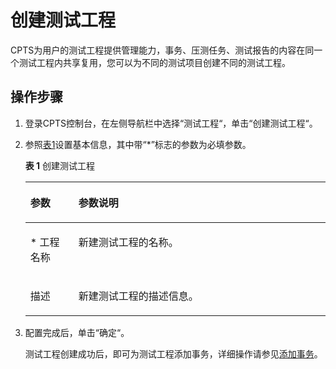 # 创建测试工程<a name="cpts_01_0010"></a>

CPTS为用户的测试工程提供管理能力，事务、压测任务、测试报告的内容在同一个测试工程内共享复用，您可以为不同的测试项目创建不同的测试工程。

## 操作步骤<a name="section125951412153517"></a>

1.  登录CPTS控制台，在左侧导航栏中选择“测试工程“，单击“创建测试工程“。
2.  参照[表1](#table17332010143116)设置基本信息，其中带“\*”标志的参数为必填参数。

    **表 1** 创建测试工程

    <a name="table17332010143116"></a>
    <table><thead align="left"><tr id="row273218105318"><th class="cellrowborder" valign="top" width="16%" id="mcps1.2.3.1.1"><p id="p1773217101313"><a name="p1773217101313"></a><a name="p1773217101313"></a>参数</p>
    </th>
    <th class="cellrowborder" valign="top" width="84%" id="mcps1.2.3.1.2"><p id="p177321710203110"><a name="p177321710203110"></a><a name="p177321710203110"></a>参数说明</p>
    </th>
    </tr>
    </thead>
    <tbody><tr id="row1873261011312"><td class="cellrowborder" valign="top" width="16%" headers="mcps1.2.3.1.1 "><p id="p207321810153119"><a name="p207321810153119"></a><a name="p207321810153119"></a>* 工程名称</p>
    </td>
    <td class="cellrowborder" valign="top" width="84%" headers="mcps1.2.3.1.2 "><p id="p5732191017313"><a name="p5732191017313"></a><a name="p5732191017313"></a>新建测试工程的名称。</p>
    </td>
    </tr>
    <tr id="row4733610123112"><td class="cellrowborder" valign="top" width="16%" headers="mcps1.2.3.1.1 "><p id="p127330103315"><a name="p127330103315"></a><a name="p127330103315"></a>描述</p>
    </td>
    <td class="cellrowborder" valign="top" width="84%" headers="mcps1.2.3.1.2 "><p id="p107331610143116"><a name="p107331610143116"></a><a name="p107331610143116"></a>新建测试工程的描述信息。</p>
    </td>
    </tr>
    </tbody>
    </table>

3.  配置完成后，单击“确定“。

    测试工程创建成功后，即可为测试工程添加事务，详细操作请参见[添加事务](添加事务.md)。



